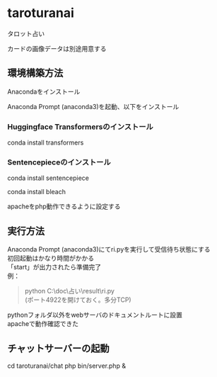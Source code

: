 # taroturanai
タロット占い

カードの画像データは別途用意する

## 環境構築方法  
Anacondaをインストール  
  
Anaconda Prompt (anaconda3)を起動、以下をインストール  
  
### Huggingface Transformersのインストール  
conda install transformers  
  
### Sentencepieceのインストール  
conda install sentencepiece  


conda install bleach

apacheをphp動作できるように設定する
  
  
## 実行方法
Anaconda Prompt (anaconda3)にてri.pyを実行して受信待ち状態にする  
初回起動はかなり時間がかかる  
「start」が出力されたら準備完了  
例：  
>python C:\doc\占い\result\ri.py  
(ポート4922を開けておく。多分TCP)  
  
pythonフォルダ以外をwebサーバのドキュメントルートに設置  
apacheで動作確認できた

## チャットサーバーの起動
cd taroturanai/chat
php bin/server.php &